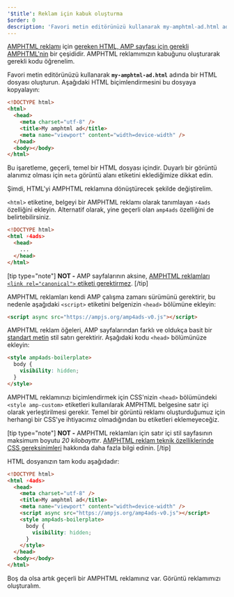 ```yaml
---
'$title': Reklam için kabuk oluşturma
$order: 0
description: 'Favori metin editörünüzü kullanarak my-amphtml-ad.html adında bir HTML dosyası oluşturun. Aşağıdaki HTML biçimlendirmesini bu dosyaya kopyalayın: ...'
---
```


[AMPHTML reklamı](../../../../documentation/guides-and-tutorials/learn/a4a_spec.md) için [gereken HTML, AMP sayfası için gerekli AMPHTML'nin](../../../../documentation/guides-and-tutorials/learn/spec/amphtml.md) bir çeşididir. AMPHTML reklamımızın kabuğunu oluşturarak gerekli kodu öğrenelim.

Favori metin editörünüzü kullanarak **`my-amphtml-ad.html`** adında bir HTML dosyası oluşturun. Aşağıdaki HTML biçimlendirmesini bu dosyaya kopyalayın:

```html
<!DOCTYPE html>
<html>
  <head>
    <meta charset="utf-8" />
    <title>My amphtml ad</title>
    <meta name="viewport" content="width=device-width" />
  </head>
  <body></body>
</html>
```

Bu işaretleme, geçerli, temel bir HTML dosyası içindir. <a>Duyarlı bir görüntü alanımız</a> olması için <code>meta</code> görüntü alanı etiketini eklediğimize dikkat edin.

Şimdi, HTML'yi AMPHTML reklamına dönüştürecek şekilde değiştirelim.

`<html>` etiketine, belgeyi bir AMPHTML reklamı olarak tanımlayan `⚡4ads` özelliğini ekleyin. Alternatif olarak, yine geçerli olan `amp4ads` özelliğini de belirtebilirsiniz.

```html
<!DOCTYPE html>
<html ⚡4ads>
  <head>
    ...
  </head>
</html>
```

[tip type="note"] **NOT -** AMP sayfalarının aksine, [AMPHTML reklamları `<link rel="canonical">` etiketi gerektirmez](../../../../documentation/guides-and-tutorials/learn/a4a_spec.md#amphtml-ad-format-rules). [/tip]

AMPHTML reklamları kendi AMP çalışma zamanı sürümünü gerektirir, bu nedenle aşağıdaki `<script>` etiketini belgenizin `<head>` bölümüne ekleyin:

```html
<script async src="https://ampjs.org/amp4ads-v0.js"></script>
```

AMPHTML reklam öğeleri, AMP sayfalarından farklı ve oldukça basit bir [standart metin](../../../../documentation/guides-and-tutorials/learn/a4a_spec.md#boilerplate) stil satırı gerektirir. Aşağıdaki kodu `<head>` bölümünüze ekleyin:

```html
<style amp4ads-boilerplate>
  body {
    visibility: hidden;
  }
</style>
```

AMPHTML reklamınızı biçimlendirmek için CSS'nizin `<head>` bölümündeki `<style amp-custom>` etiketleri kullanılarak AMPHTML belgesine satır içi olarak yerleştirilmesi gerekir. Temel bir görüntü reklamı oluşturduğumuz için herhangi bir CSS'ye ihtiyacımız olmadığından bu etiketleri eklemeyeceğiz.

[tip type="note"] **NOT -** AMPHTML reklamları için satır içi stil sayfasının maksimum boyutu _20 kilobayttır_. [AMPHTML reklam teknik özelliklerinde CSS gereksinimleri](../../../../documentation/guides-and-tutorials/learn/a4a_spec.md#css) hakkında daha fazla bilgi edinin. [/tip]

HTML dosyanızın tam kodu aşağıdadır:

```html
<!DOCTYPE html>
<html ⚡4ads>
  <head>
    <meta charset="utf-8" />
    <title>My amphtml ad</title>
    <meta name="viewport" content="width=device-width" />
    <script async src="https://ampjs.org/amp4ads-v0.js"></script>
    <style amp4ads-boilerplate>
      body {
        visibility: hidden;
      }
    </style>
  </head>
  <body></body>
</html>
```

Boş da olsa artık geçerli bir AMPHTML reklamınız var. Görüntü reklamımızı oluşturalım.
